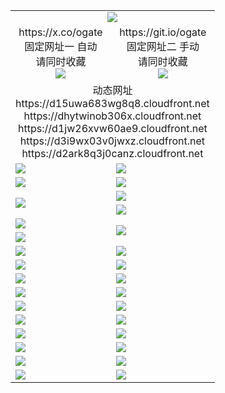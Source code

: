 ﻿<table>
  <tr><td colspan=2 align=center><img src="https://d2ark8q3j0canz.cloudfront.net/Up/oGate.jpg" /></td></tr>
  <tr>
    <td align=center>https://x.co/ogate<br>固定网址一 自动<br>请同时收藏<br><img src="https://d2ark8q3j0canz.cloudfront.net/Up/0WMGD1.png" /></td>
    <td align=center>https://git.io/ogate<br>固定网址二 手动<br>请同时收藏<br><img src="https://d2ark8q3j0canz.cloudfront.net/Up/0WMGD2.png" /></td>
  </tr>
  <tr><td colspan=2 align=center>动态网址
<br>https://d15uwa683wg8q8.cloudfront.net
<br>https://dhytwinob306x.cloudfront.net
<br>https://d1jw26xvw60ae9.cloudfront.net
<br>https://d3i9wx03v0jwxz.cloudfront.net
<br>https://d2ark8q3j0canz.cloudfront.net
    </td>
  </tr>
  <tr>
    <td><a href="https://d2ark8q3j0canz.cloudfront.net/oNote.aspx?id=oGate&from=github" target="_blank"><img src="https://d2ark8q3j0canz.cloudfront.net/Up/0WCYQ.jpg" /></a></td>
    <td><a href="https://d2ark8q3j0canz.cloudfront.net/oNote.aspx?id=oNote&from=github" target="_blank"><img src="https://d2ark8q3j0canz.cloudfront.net/Up/0WZBM0.jpg" /></a></td>
  </tr>
  <tr>
    <td><a href="https://d2ark8q3j0canz.cloudfront.net/ogDY.aspx?from=github" target="_blank"><img src="https://d2ark8q3j0canz.cloudfront.net/Up/DY.jpg"/></a></td>
    <td><a href="https://d2ark8q3j0canz.cloudfront.net/ogST.aspx?from=github" target="_blank"><img src="https://d2ark8q3j0canz.cloudfront.net/Up/ST.jpg"/></a></td>
  </tr>
  <tr>
    <td rowspan=2><a href="https://d2ark8q3j0canz.cloudfront.net/ogUP.aspx?name=WJ.mp4&from=github" target="_blank"><img src="https://d2ark8q3j0canz.cloudfront.net/Up/WJ.jpg" /></a></td>
    <td><a href="https://d2ark8q3j0canz.cloudfront.net/ogUP.aspx?name=DKC.mp4&count=17&from=github" target="_blank"><img src="https://d2ark8q3j0canz.cloudfront.net/Up/DKC.jpg" /></a></td> 
  </tr>
  <tr>
    <td><a href="https://d2ark8q3j0canz.cloudfront.net/ogUP.aspx?name=LRWS.mp4&count=6B:13,5A:10,5B:35,4A:14,4B:19,3A:10,3B:26,2A:16,2B:21,1A:23,1B:29&from=github" target="_blank"><img src="https://d2ark8q3j0canz.cloudfront.net/Up/LRWS.jpg" /></a></td>
  </tr>
  <tr>
    <td><a href="https://d2ark8q3j0canz.cloudfront.net/ogUP.aspx?name=JQR.mp4&count=2&from=github" target="_blank"><img src="https://d2ark8q3j0canz.cloudfront.net/Up/JQR.jpg" /></a></td>   
    <td rowspan=2><a href="https://d2ark8q3j0canz.cloudfront.net/ogUP.aspx?name=JP.mp4&count=9&from=github" target="_blank"><img src="https://d2ark8q3j0canz.cloudfront.net/Up/JP.jpg" /></td>
  </tr>
  <tr>
    <td><a href="https://d2ark8q3j0canz.cloudfront.net/ogUP.aspx?name=ZSJ.mp4&count=16&from=github" target="_blank"><img src="https://d2ark8q3j0canz.cloudfront.net/Up/ZSJ.jpg" /></a></td>
  </tr>
  <tr>
    <td><a href="https://d2ark8q3j0canz.cloudfront.net/ogUP.aspx?name=SSZJ.mp4&count=7&current=2&from=github" target="_blank"><img src="https://d2ark8q3j0canz.cloudfront.net/Up/SSZJ.jpg" /></a></td>
    <td><a href="https://d2ark8q3j0canz.cloudfront.net/ogUP.aspx?name=WH.mp4&from=github" target="_blank"><img src="https://d2ark8q3j0canz.cloudfront.net/Up/WH.jpg" /></a></td>
  </tr>
  <tr>
    <td><a href="https://d2ark8q3j0canz.cloudfront.net/ogUP.aspx?name=DWHM.mp4&from=github" target="_blank"><img src="https://d2ark8q3j0canz.cloudfront.net/Up/DWHM.jpg" /></a></td>
    <td><a href="https://d2ark8q3j0canz.cloudfront.net/ogUP.aspx?name=XTFY.mp4&count=24&from=github" target="_blank"><img src="https://d2ark8q3j0canz.cloudfront.net/Up/XTFY.jpg" /></a></td>
  </tr>
  <tr>
    <td><a href="https://d2ark8q3j0canz.cloudfront.net/ogUP.aspx?name=4SQQ.mp4&count=06:3,05:20&current=06:3&from=github" target="_blank"><img src="https://d2ark8q3j0canz.cloudfront.net/Up/4SQQ0.jpg" /></a></td>
    <td><a href="https://d2ark8q3j0canz.cloudfront.net/ogUP.aspx?name=4SHQ.mp4&count=06:2,05:29&current=06:2&from=github" target="_blank"><img src="https://d2ark8q3j0canz.cloudfront.net/Up/4SHQ0.jpg" /></a></td>
  </tr>
  <tr>
    <td><a href="https://d2ark8q3j0canz.cloudfront.net/ogUP.aspx?name=4SZG.mp4&count=06:2,05:22,04:22&current=06:1&from=github" target="_blank"><img src="https://d2ark8q3j0canz.cloudfront.net/Up/4SZG0.jpg" /></a></td>
    <td><a href="https://d2ark8q3j0canz.cloudfront.net/ogUP.aspx?name=4SDJ.mp4&count=06:2,05:48,04:52&current=06:1&from=github" target="_blank"><img src="https://d2ark8q3j0canz.cloudfront.net/Up/4SDJ0.jpg" /></a></td>
  </tr>
  <tr>
    <td><a href="https://d2ark8q3j0canz.cloudfront.net/onUP.aspx?name=https://d26kc58gv3amyq.cloudfront.net/604&from=github" target="_blank"><img src="https://d2ark8q3j0canz.cloudfront.net/Up/0DTW.jpg"/></a></td>
    <td><a href="https://d2ark8q3j0canz.cloudfront.net/onUP.aspx?name=https://d2tyo2h9ydw5hf.cloudfront.net/acenter/&from=github" target="_blank"><img src="https://d2ark8q3j0canz.cloudfront.net/Up/0TDW.jpg" /></a></td>
  </tr>
  <tr>
    <td><a href="https://d2ark8q3j0canz.cloudfront.net/onUP.aspx?name=https://d2r8g7swm7yriq.cloudfront.net/gb/nsc413.htm&from=github" target="_blank"><img src="https://d2ark8q3j0canz.cloudfront.net/Up/0DJY.jpg" /></a></td>
    <td><a href="https://d2ark8q3j0canz.cloudfront.net/onUP.aspx?name=https://dgyo0jey7vwa5.cloudfront.net/xtr/gb/prog204.html&from=github" target="_blank"><img src="https://d2ark8q3j0canz.cloudfront.net/Up/0XTR.jpg" /></a></td>
  </tr>
  <tr>
    <td><a href="https://d2ark8q3j0canz.cloudfront.net/onUP.aspx?name=https://d1o6sqws00r7ay.cloudfront.net&from=github" target="_blank"><img src="https://d2ark8q3j0canz.cloudfront.net/Up/0MHW.jpg" /></a></td>
    <td><a href="https://d2ark8q3j0canz.cloudfront.net/onUP.aspx?name=https://d38z1xzg5vtneh.cloudfront.net&from=github" target="_blank"><img src="https://d2ark8q3j0canz.cloudfront.net/Up/0ZJW.jpg" /></a></td>
  </tr>
  <tr>
    <td><a href="https://d2ark8q3j0canz.cloudfront.net/ogUP.aspx?name=FG.zip&from=github" target="_blank"><img src="https://d2ark8q3j0canz.cloudfront.net/Up/FG.jpg" /></a></td>
    <td><a href="https://d2ark8q3j0canz.cloudfront.net/ogUP.aspx?name=FGA.apk&from=github" target="_blank"><img src="https://d2ark8q3j0canz.cloudfront.net/Up/FGA.jpg" /></a></td>
  </tr>
  <tr>
    <td><a href="https://d2ark8q3j0canz.cloudfront.net/ogUP.aspx?name=U.zip&from=github" target="_blank"><img src="https://d2ark8q3j0canz.cloudfront.net/Up/U.jpg" /></a></td>
    <td><a href="https://d2ark8q3j0canz.cloudfront.net/ogUP.aspx?name=UA.apk&from=github" target="_blank"><img src="https://d2ark8q3j0canz.cloudfront.net/Up/UA.jpg" /></a></td>
  </tr>
  <tr>
    <td><a href="https://d2ark8q3j0canz.cloudfront.net/ogUP.aspx?name=0iPPOTV.zip&from=github" target="_blank"><img src="https://d2ark8q3j0canz.cloudfront.net/Up/0iPPOTV.jpg" /></a></td>
    <td><a href="https://d2ark8q3j0canz.cloudfront.net/ogUP.aspx?name=0iNTD.apk&from=github" target="_blank"><img src="https://d2ark8q3j0canz.cloudfront.net/Up/0iNTD.jpg" /></a></td>
  </tr>
</table>


